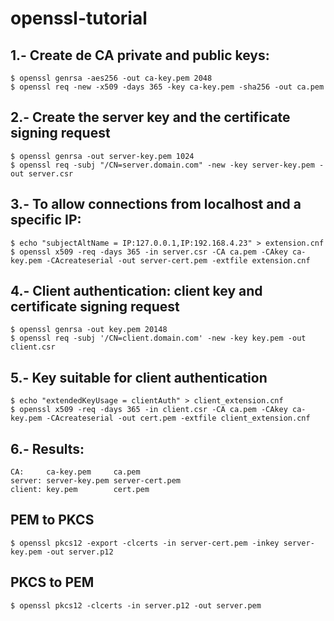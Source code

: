 # openssl-tutorial

## 1.- Create de CA private and public keys:

	$ openssl genrsa -aes256 -out ca-key.pem 2048
	$ openssl req -new -x509 -days 365 -key ca-key.pem -sha256 -out ca.pem

## 2.- Create the server key and the certificate signing request

	$ openssl genrsa -out server-key.pem 1024
	$ openssl req -subj "/CN=server.domain.com" -new -key server-key.pem -out server.csr

## 3.- To allow connections from localhost and a specific IP:

	$ echo "subjectAltName = IP:127.0.0.1,IP:192.168.4.23" > extension.cnf
	$ openssl x509 -req -days 365 -in server.csr -CA ca.pem -CAkey ca-key.pem -CAcreateserial -out server-cert.pem -extfile extension.cnf

## 4.- Client authentication: client key and certificate signing request

	$ openssl genrsa -out key.pem 20148
	$ openssl req -subj '/CN=client.domain.com' -new -key key.pem -out client.csr

## 5.- Key suitable for client authentication

	$ echo "extendedKeyUsage = clientAuth" > client_extension.cnf
	$ openssl x509 -req -days 365 -in client.csr -CA ca.pem -CAkey ca-key.pem -CAcreateserial -out cert.pem -extfile client_extension.cnf

## 6.- Results:

	CA:     ca-key.pem     ca.pem
	server: server-key.pem server-cert.pem
	client: key.pem        cert.pem

## PEM to PKCS

	$ openssl pkcs12 -export -clcerts -in server-cert.pem -inkey server-key.pem -out server.p12

## PKCS to PEM

	$ openssl pkcs12 -clcerts -in server.p12 -out server.pem

